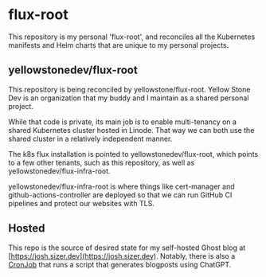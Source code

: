 # flux-root

This repository is my personal 'flux-root', and reconciles all the Kubernetes manifests
and Helm charts that are unique to my personal projects. 

## yellowstonedev/flux-root

This repository is being reconciled by yellowstone/flux-root. Yellow Stone Dev
is an organization that my buddy and I maintain as a shared personal project.

While that code is private, its main job is to enable multi-tenancy on a shared
Kubernetes cluster hosted in Linode. That way we can both use the shared cluster
in a relatively independent manner.

The k8s flux installation is pointed to yellowstonedev/flux-root, which points
to a few other tenants, such as this repository, as well as
yellowstonedev/flux-infra-root.

yellowstonedev/flux-infra-root is where things like cert-manager and
github-actions-controller are deployed so that we can run GitHub CI pipelines
and protect our websites with TLS.

## Hosted

This repo is the source of desired state for my self-hosted Ghost blog at
[https://josh.sizer.dev](https://josh.sizer.dev). Notably, there is also a
[CronJob](https://github.com/joshsizer/flux-root/blob/main/linode/ystonedev/us-east/green/tenants/blogposts-generator.yaml?ref=josh.sizer.dev)
that runs a script that generates blogposts using ChatGPT.
